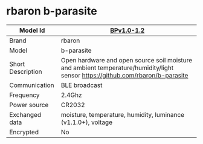 # rbaron b-parasite

|Model Id|[BPv1.0-1.2](https://github.com/theengs/decoder/blob/development/src/devices/BPARASITE_json.h)|
|-|-|
|Brand|rbaron|
|Model|b-parasite|
|Short Description|Open hardware and open source soil moisture and ambient temperature/humidity/light sensor https://github.com/rbaron/b-parasite|
|Communication|BLE broadcast|
|Frequency|2.4Ghz|
|Power source|CR2032|
|Exchanged data|moisture, temperature, humidity, luminance (v1.1.0+), voltage|
|Encrypted|No|
